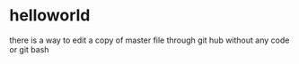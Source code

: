 # helloworld
there is a way to edit a copy of master file through git hub without any code or git bash
